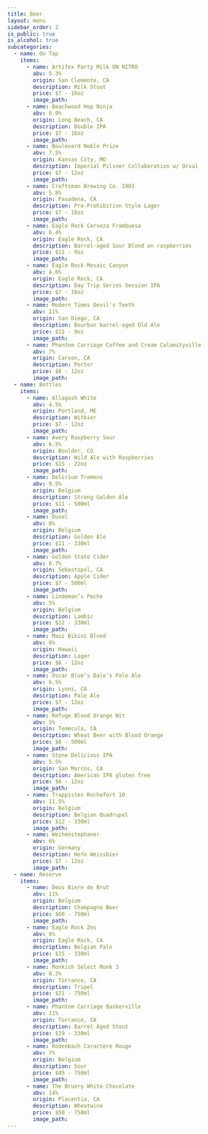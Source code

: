 ```yaml
---
title: Beer
layout: menu
sidebar_order: 2
is_public: true
is_alcohol: true
subcategories:
  - name: On Tap
    items:
      - name: Artifex Party Milk ON NITRO
        abv: 5.3%
        origin: San Clemente, CA
        description: Milk Stout
        price: $7 - 16oz
        image_path:
      - name: Beachwood Hop Ninja
        abv: 8.9%
        origin: Long Beach, CA
        description: Double IPA
        price: $7 - 16oz
        image_path:
      - name: Boulevard Noble Prize
        abv: 7.5%
        origin: Kansas City, MO
        description: Imperial Pilsner Collaboration w/ Orval
        price: $7 - 12oz
        image_path:
      - name: Craftsman Brewing Co. 1903
        abv: 5.8%
        origin: Pasadena, CA
        description: Pre-Prohibition Style Lager
        price: $7 - 16oz
        image_path:
      - name: Eagle Rock Cerveza Frambuesa
        abv: 6.4%
        origin: Eagle Rock, CA
        description: Barrel-aged Sour Blond on raspberries
        price: $11 - 9oz
        image_path:
      - name: Eagle Rock Mosaic Canyon
        abv: 4.6%
        origin: Eagle Rock, CA
        description: Day Trip Series Session IPA
        price: $7 - 16oz
        image_path:
      - name: Modern Times Devil's Teeth
        abv: 11%
        origin: San Diego, CA
        description: Bourbon barrel-aged Old Ale
        price: $11 - 9oz
        image_path:
      - name: Phantom Carriage Coffee and Cream Calamityville
        abv: 7%
        origin: Carson, CA
        description: Porter
        price: $8 - 12oz
        image_path:
  - name: Bottles
    items:
      - name: Allagash White
        abv: 4.5%
        origin: Portland, ME
        description: Witbier
        price: $7 - 12oz
        image_path:
      - name: Avery Raspberry Sour
        abv: 6.5%
        origin: Boulder, CO
        description: Wild Ale with Raspberries
        price: $15 - 22oz
        image_path:
      - name: Delirium Tremens
        abv: 9.5%
        origin: Belgium
        description: Strong Golden Ale
        price: $11 - 500ml
        image_path:
      - name: Duvel
        abv: 8%
        origin: Belgium
        description: Golden Ale
        price: $11 - 330ml
        image_path:
      - name: Golden State Cider
        abv: 6.7%
        origin: Sebastopol, CA
        description: Apple Cider
        price: $7 - 500ml
        image_path:
      - name: Lindeman’s Peche
        abv: 5%
        origin: Belgium
        description: Lambic
        price: $12 - 330ml
        image_path:
      - name: Maui Bikini Blond
        abv: 6%
        origin: Hawaii
        description: Lager
        price: $6 - 12oz
        image_path:
      - name: Oscar Blue’s Dale’s Pale Ale
        abv: 6.5%
        origin: Lyons, CA
        description: Pale Ale
        price: $7 - 12oz
        image_path:
      - name: Refuge Blood Orange Wit
        abv: 5%
        origin: Temecula, CA
        description: Wheat Beer with Blood Orange
        price: $6 - 500ml
        image_path:
      - name: Stone Delicious IPA
        abv: 5.5%
        origin: San Marcos, CA
        description: American IPA gluten free
        price: $6 - 12oz
        image_path:
      - name: Trappistes Rochefort 10
        abv: 11.5%
        origin: Belgium
        description: Belgian Quadrupel
        price: $12 - 330ml
        image_path:
      - name: Weihenstephaner
        abv: 6%
        origin: Germany
        description: Hefe Weissbier
        price: $7 - 12oz
        image_path:
  - name: Reserve
    items:
      - name: Deus Biere de Brut
        abv: 11%
        origin: Belgium
        description: Champagne Beer
        price: $60 - 750ml
        image_path:
      - name: Eagle Rock Zes
        abv: 8%
        origin: Eagle Rock, CA
        description: Belgian Pale
        price: $15 - 330ml
        image_path:
      - name: Monkish Select Monk 3
        abv: 8.3%
        origin: Torrance, CA
        description: Tripel
        price: $21 - 750ml
        image_path:
      - name: Phantom Carriage Baskerville
        abv: 11%
        origin: Torrance, CA
        description: Barrel Aged Stout
        price: $19 - 330ml
        image_path:
      - name: Rodenbach Caractère Rouge
        abv: 7%
        origin: Belgium
        description: Sour
        price: $45 - 750ml
        image_path:
      - name: The Bruery White Chocolate
        abv: 14%
        origin: Placentia, CA
        description: Wheatwine
        price: $50 - 750ml
        image_path:
---
```

